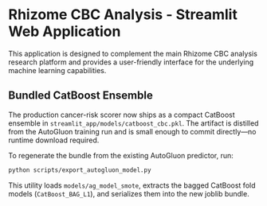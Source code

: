 
# Rhizome CBC Analysis - Streamlit Web Application

This application is designed to complement the main Rhizome CBC analysis research platform and provides a user-friendly interface for the underlying machine learning capabilities.

## Bundled CatBoost Ensemble

The production cancer-risk scorer now ships as a compact CatBoost ensemble in
`streamlit_app/models/catboost_cbc.pkl`. The artifact is distilled from the
AutoGluon training run and is small enough to commit directly—no runtime
download required.

To regenerate the bundle from the existing AutoGluon predictor, run:

```bash
python scripts/export_autogluon_model.py
```

This utility loads `models/ag_model_smote`, extracts the bagged CatBoost fold
models (`CatBoost_BAG_L1`), and serializes them into the new joblib bundle.
